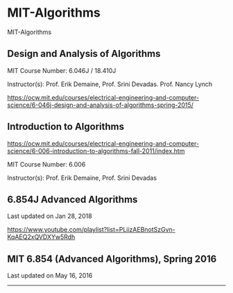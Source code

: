 # MIT-Algorithms
MIT-Algorithms

## Design and Analysis of Algorithms
MIT Course Number: 6.046J / 18.410J

Instructor(s): Prof. Erik Demaine, Prof. Srini Devadas. Prof. Nancy Lynch

https://ocw.mit.edu/courses/electrical-engineering-and-computer-science/6-046j-design-and-analysis-of-algorithms-spring-2015/


## Introduction to Algorithms
https://ocw.mit.edu/courses/electrical-engineering-and-computer-science/6-006-introduction-to-algorithms-fall-2011/index.htm

MIT Course Number: 6.006

Instructor(s): Prof. Erik Demaine, Prof. Srini Devadas



## 6.854J Advanced Algorithms
Last updated on Jan 28, 2018


https://www.youtube.com/playlist?list=PLiizAEBnotSzGvn-KqAEQ2xQVDXYw5Rdh

## MIT 6.854 (Advanced Algorithms), Spring 2016
Last updated on May 16, 2016



-------

